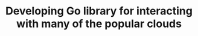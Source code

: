 ---
layout: gsoc
categories: gsoc2016
divid: devgocloud
title:  Developing Go library for interacting with many of the popular clouds
description: Developing golan library for interacting with many of the popular cloud service providers using a unified API. This Go library can manage following resources; <br/> <ul type="square"> <p><b>Resources Types</b></p><ul type="square"><li>Cloud Servers</li><li>Cloud Storages</li><li>Load Balancers</li></ul></ul>
requiredknowledge: Go, Google Cloud, AWS
possiblementors: Charitha Elvitgala (charitha@scorelab.org)
---